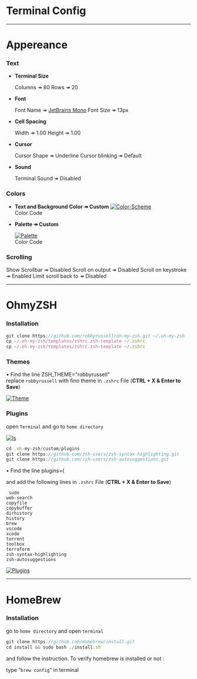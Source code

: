 # Terminal Config
---
# Appereance

### Text

- **Terminal Size**
    
    Columns ↠ 80
    Rows ↠ 20
    
- **Font**
    
    Font Name ↠ [JetBrains Mono](https://fonts.google.com/specimen/JetBrains+Mono)
    Font Size ↠ 13px
    
- **Cell Spacing**
    
    Width ↠ 1.00
    Height ↠ 1.00
    
- **Cursor**
    
    Cursor Shape ↠ Underline
    Cursor blinking ↠ Default
    
- **Sound**
    
    Terminal Sound ↠ Disabled
    
### Colors

- **Text and Background Color ↠ Custom**
   <a href="https://ibb.co/5cS1GjF"><img src="https://i.ibb.co/q1cD7g5/Color-Scheme.png" alt="Color-Scheme" border="0"></a><br>
    <a herf="https://ibb.co/s1F06Zy">Color Code</a>
    
- **Palette ↠ Custom**
    
    <a href="https://ibb.co/Rh5DZGw"><img src="https://i.ibb.co/3fJCG5Z/Palette.png" alt="Palette" border="0"></a><br>
 <a herf="https://ibb.co/s1F06Zy">Color Code</a>

### Scrolling
Show Scrollbar ↠ Disabled
Scroll on output ↠ Disabled
Scroll on keystroke ↠ Enabled
Limit scroll back to ↠  Disabled

---
# OhmyZSH

### Installation

```jsx
git clone https://github.com/robbyrussell/oh-my-zsh.git ~/.oh-my-zsh
cp ~/.oh-my-zsh/templates/zshrc.zsh-template ~/.zshrc
cp ~/.oh-my-zsh/templates/zshrc.zsh-template ~/.zshrc
```

### Themes

• Find the line ZSH_THEME="robbyrussell" replace `robbyrussell` with fino theme in `.zshrc` File (**CTRL + X & Enter to Save**)

<a href="https://ibb.co/p25NRVR"><img src="https://i.ibb.co/8MtGdvd/Theme.png" alt="Theme" border="0"></a><br>

### Plugins

open `Terminal` and go to `home directory` 

<a href="https://ibb.co/Jx1F7f2"><img src="https://i.ibb.co/bH0RBSL/ls.png" alt="ls" border="0"></a><br>

```jsx
cd .oh-my-zsh/custom/plugins
git clone https://github.com/zsh-users/zsh-syntax-highlighting.git
git clone https://github.com/zsh-users/zsh-autosuggestions.git
```

• Find the line plugins=(

 and add the following lines in `.zshrc` File (**CTRL + X & Enter to Save**)

```
 sudo
web-search
copyfile
copybuffer
dirhistory
history
brew
vscode
xcode
torrent
toolbox
terraform
zsh-syntax-highlighting
zsh-autosuggestions
```

<a href="https://ibb.co/3cnNZQZ"><img src="https://i.ibb.co/x6NjTdT/Plugins.png" alt="Plugins" border="0"></a><br>

---
# HomeBrew

### Installation

go to `home directory` and open `terminal`

```jsx
git clone https://github.com/Homebrew/install.git
cd install && sudo bash ./install.sh
```

and follow the instruction. To verify homebrew is installed or not :

type “`brew config`" in terminal

